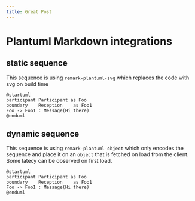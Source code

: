 ```yaml
---
title: Great Post
---
```

# Plantuml Markdown integrations

## static sequence
This sequence is using `remark-plantuml-svg` which replaces the code with svg on build time

```plantuml
@startuml
participant Participant as Foo
boundary    Reception    as Foo1
Foo -> Foo1 : Message(Hi there)
@enduml
```


## dynamic sequence
This sequence is using `remark-plantuml-object` which only encodes the sequence and place it on an `object` that is fetched on load from the client. Some latecy can be observed on first load.

```plantumldyn
@startuml
participant Participant as Foo
boundary    Reception    as Foo1
Foo -> Foo1 : Message(Hi there)
@enduml
```
